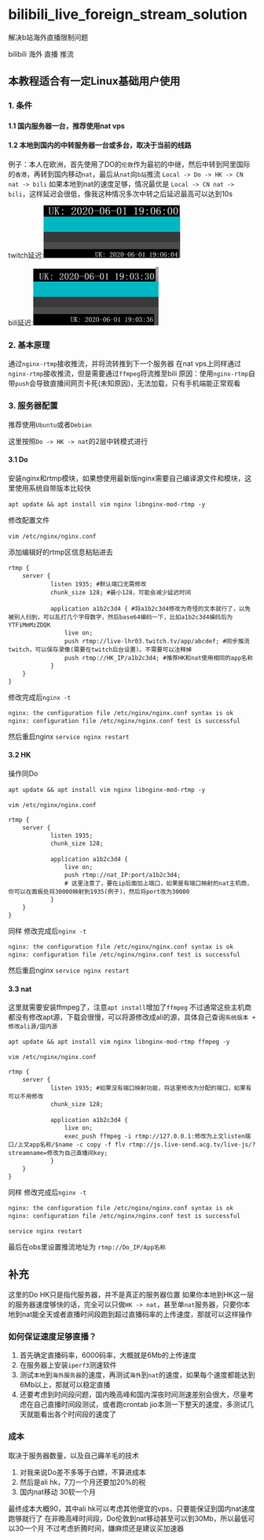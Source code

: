 # bilibili_live_foreign_stream_solution

解决b站海外直播限制问题

bilibili 海外 直播 推流

## 本教程适合有一定Linux基础用户使用

### 1. 条件
#### 1.1 国内服务器一台，推荐使用nat vps
#### 1.2 本地到国内的中转服务器一台或多台，取决于当前的线路
   例子：本人在欧洲，首先使用了DO的`伦敦`作为最初的中继，然后中转到阿里国际的`香港`，再转到国内移动`nat`，最后从`nat`向`b站`推流
   `Local -> Do -> HK -> CN nat -> bili`
   如果本地到nat的速度足够，情况最优是 `Local -> CN nat -> bili`，这样延迟会很低，像我这种情况多次中转之后延迟最高可以达到10s
   
   twitch延迟:![twitch_latency.png](twitch_latency.png)
   
   bili延迟:![bili_latency.png](bili_latency.png)

### 2. 基本原理
通过`nginx-rtmp`接收推流，并将流转推到下一个服务器
在nat vps上同样通过`nginx-rtmp`接收推流，但是需要通过`ffmpeg`将流推至bili
原因：使用`nginx-rtmp`自带`push`会导致直播间网页卡死(未知原因)，无法加载，只有手机端能正常观看

### 3. 服务器配置

推荐使用`Ubuntu`或者`Debian`

这里按照`Do -> HK -> nat`的2层中转模式进行

#### 3.1 Do

安装nginx和rtmp模块，如果想使用最新版nginx需要自己编译源文件和模块，这里使用系统自带版本比较快

`apt update && apt install vim nginx libnginx-mod-rtmp -y`

修改配置文件

`vim /etc/nginx/nginx.conf`

添加编辑好的rtmp区信息粘贴进去

```
rtmp {
    server {
            listen 1935; #默认端口无需修改
            chunk_size 128; #最小128，可能会减少延迟时间

            application a1b2c3d4 { #将a1b2c3d4修改为奇怪的文本就行了，以免被别人扫到，可以乱打几个字母数字，然后base64编码一下，比如a1b2c3d4编码后为YTFiMmMzZDQK
                live on;
                push rtmp://live-lhr03.twitch.tv/app/abcdef; #同步推流twitch，可以保存录像(需要在twitch后台设置)。不需要可以注释掉
                push rtmp://HK_IP/a1b2c3d4; #推荐HK和nat使用相同的app名称
            }
    }
}
```

修改完成后`nginx -t`

```
nginx: the configuration file /etc/nginx/nginx.conf syntax is ok
nginx: configuration file /etc/nginx/nginx.conf test is successful
```

然后重启nginx `service nginx restart`

#### 3.2 HK

操作同Do

`apt update && apt install vim nginx libnginx-mod-rtmp -y`

`vim /etc/nginx/nginx.conf`

```
rtmp {
    server {
            listen 1935;
            chunk_size 128; 

            application a1b2c3d4 {
                live on;
                push rtmp://nat_IP:port/a1b2c3d4; 
                # 这里注意了，要在ip后面加上端口，如果是有端口映射的nat主机商，你可以在面板处将30000映射到1935(例子)，然后将port改为30000
            }
    }
}
```

同样
修改完成后`nginx -t`

```
nginx: the configuration file /etc/nginx/nginx.conf syntax is ok
nginx: configuration file /etc/nginx/nginx.conf test is successful
```

然后重启nginx `service nginx restart`

#### 3.3 nat

这里就需要安装ffmpeg了，注意`apt install`增加了`ffmpeg`
不过通常这些主机商都没有修改apt源，下载会很慢，可以将源修改成ali的源，具体自己查询`系统版本 + 修改ali源/国内源`

`apt update && apt install vim nginx libnginx-mod-rtmp ffmpeg -y`

`vim /etc/nginx/nginx.conf`

```
rtmp {
    server {
            listen 1935; #如果没有端口映射功能，将这里修改为分配的端口，如果有可以不用修改
            chunk_size 128; 

            application a1b2c3d4 {
                live on;
                exec_push ffmpeg -i rtmp://127.0.0.1:修改为上文listen端口/上文app名称/$name -c copy -f flv rtmp://js.live-send.acg.tv/live-js/?streamname=修改为自己直播间key;
            }
    }
}
```
同样 修改完成后`nginx -t`

```
nginx: the configuration file /etc/nginx/nginx.conf syntax is ok
nginx: configuration file /etc/nginx/nginx.conf test is successful
```
`service nginx restart`

最后在obs里设置推流地址为
`rtmp://Do_IP/App名称`


## 补充

这里的Do HK只是指代服务器，并不是真正的服务器位置
如果你本地到HK这一层的服务器速度够快的话，完全可以只做`HK -> nat`，甚至单`nat`服务器，只要你本地到nat能全天或者直播时间段跑到超过直播码率的上传速度，那就可以这样操作

### 如何保证速度足够直播？
1. 首先确定直播码率，6000码率，大概就是6Mb的上传速度
2. 在服务器上安装`iperf3`测速软件
3. 测试`本地`到`海外服务器`的速度，再测试`海外`到`nat`的速度，如果每个速度都能达到6Mb以上，那就可以稳定直播
4. 还要考虑到时间段问题，国内晚高峰和国内深夜时间测速差别会很大，尽量考虑在自己直播时间段测试，或者跑crontab jio本测一下整天的速度，多测试几天就能看出各个时间段的速度了

### 成本
取决于服务器数量，以及自己薅羊毛的技术
1. 对我来说Do差不多等于白嫖，不算进成本
2. 然后是ali hk，7刀一个月还要加20%的税
3. 国内nat移动 30软一个月

最终成本大概90，其中ali hk可以考虑其他便宜的vps，只要能保证到国内nat速度跑够就行了
在非晚高峰时间段，Do伦敦到nat移动甚至可以到30Mb，所以最低可以30一个月
不过考虑折腾时间，嫌麻烦还是建议买加速器
